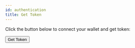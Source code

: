 ```yaml
---
id: authentication
title: Get Token
---
```


Click the button below to connect your wallet and get token:

<button id="connect-wallet" >Get Token</button>

<div id="response"></div>
<script src="/js/wallet.js"></script>
